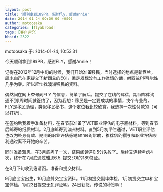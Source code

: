 ```yaml
---
layout: post
title: '顺利拿到189PR，感谢fly，感谢annie'
date: 2014-01-24 09:39:00 +0800
author: motoosaka
categories: [flyabroad]
tags: [客户评价]
bbsid: 2322
---
```


motoosaka 于: 2014-01-24, 10:53:31

今天顺利拿到189PR，感谢FLY，感谢Annie！

记得在2012年12月中旬的时候，我们开始准备移民，当时选择的地点是新西兰，周末自己在家提交了新西兰的EOI，但是发现没有工作邀请的话，新西兰PR可能性几乎为零。所以赶忙找澳洲移民的资料。

偶然间在网上查询到FLY 的信息，简单了解后，提交了在线的评估，期间邮件沟通不到1周时间就签约了，因为我想：移民是一定要成功的事情，找个专业的，FLY是移民助理，类似移民秘书，这个定位我比较欣赏。我选择一次性付款的（可以打折）。

在签约后我着手准备材料，在春节前准备了VET职业评估的电子版材料，等到春节后邮寄的纸质材料。2月底邮寄到澳洲材料。直到5月初评估通过，VET职业评估也改为终身有效。期间的职业评估感谢annie的帮助，推荐信的撰写和职业评估顺利通过离不开她的辛苦。

同时准备雅思，在3月底考了一次，结果阅读差0.5分失败了。后续又连续考虑4次，终于在7月底通过雅思6.5. 提交EOI的189签证。

在8月下旬收到邀请函。准备和提交材料。

9月底宝宝出生，10月底补交宝宝资料。11月初提交副申体检，1月初提交主申和宝宝体检，1月23日提交无犯罪证明。24日获签。传说的秒签啊！
